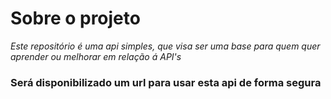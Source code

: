 # Sobre o projeto

*Este repositório é uma api simples, que visa ser uma base para quem quer aprender ou melhorar em relação á API's*

### Será disponibilizado um url para usar esta api de forma segura
